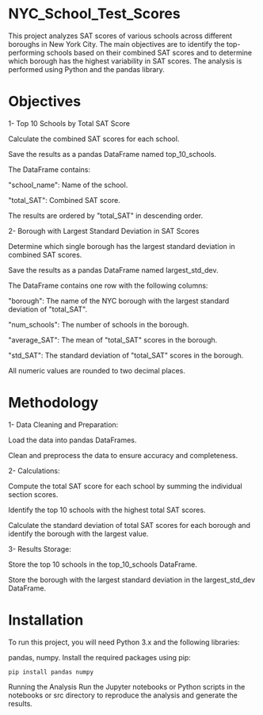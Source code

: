# NYC_School_Test_Scores
This project analyzes SAT scores of various schools across different boroughs in New York City. The main objectives are to identify the top-performing schools based on their combined SAT scores and to determine which borough has the highest variability in SAT scores. The analysis is performed using Python and the pandas library.
# Objectives
1- Top 10 Schools by Total SAT Score

Calculate the combined SAT scores for each school.

Save the results as a pandas DataFrame named top_10_schools.

The DataFrame contains:

  "school_name": Name of the school.

  "total_SAT": Combined SAT score.

The results are ordered by "total_SAT" in descending order.


2- Borough with Largest Standard Deviation in SAT Scores

Determine which single borough has the largest standard deviation in combined SAT scores.

Save the results as a pandas DataFrame named largest_std_dev.

The DataFrame contains one row with the following columns:

"borough": The name of the NYC borough with the largest standard deviation of "total_SAT".

"num_schools": The number of schools in the borough.

"average_SAT": The mean of "total_SAT" scores in the borough.

"std_SAT": The standard deviation of "total_SAT" scores in the borough.

All numeric values are rounded to two decimal places.

# Methodology
1- Data Cleaning and Preparation:

Load the data into pandas DataFrames.

Clean and preprocess the data to ensure accuracy and completeness.

2- Calculations:

Compute the total SAT score for each school by summing the individual section scores.

Identify the top 10 schools with the highest total SAT scores.

Calculate the standard deviation of total SAT scores for each borough and identify the borough with the largest value.

3- Results Storage:

Store the top 10 schools in the top_10_schools DataFrame.

Store the borough with the largest standard deviation in the largest_std_dev DataFrame.

# Installation

To run this project, you will need Python 3.x and the following libraries:

pandas,
numpy. 
Install the required packages using pip:

    pip install pandas numpy
Running the Analysis
Run the Jupyter notebooks or Python scripts in the notebooks or src directory to reproduce the analysis and generate the results.

